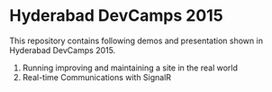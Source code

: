 # Hyderabad DevCamps 2015

This repository contains following demos and presentation shown in Hyderabad DevCamps 2015.

 1. Running improving and maintaining a site in the real world
 2. Real-time Communications with SignalR
